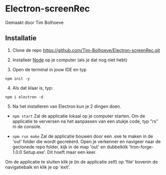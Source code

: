 # Electron-screenRec
Gemaakt door Tim Bolhoeve

## Installatie
1. Clone de repo https://github.com/Tim-Bolhoeve/Electron-screenRec.git

2. Installeer [Node](https://nodejs.org/en/) op je computer (als je dat nog niet hebt)

3. Open de terminal in jouw IDE en typ 
``` 
npm init -y
```

4. Als dat klaar is, typ:
```
npm i electron -d
```

5. Na het installeren van Electron kun je 2 dingen doen.
* ``` npm start ```
Zal de applicatie lokaal op je computer starten.
Om de applicatie te verversen na het aanpassen van een stukje code, typ "rs" in de console.

* ``` npm run make ```
Zal de applicatie bouwen door een .exe te maken in de 'out' folder die wordt gecreëerd.
Open je verkenner en navigeer naar de geclonede repo folder, kijk in de map 'out' en dubbelklik 'tron-forge-1.0.0 Setup.exe'. Dit hoeft maar een keer.

Om de applicatie te sluiten klik je (in de applicatie zelf) op 'file' bovenin de navigatiebalk en klik je op 'exit'.



